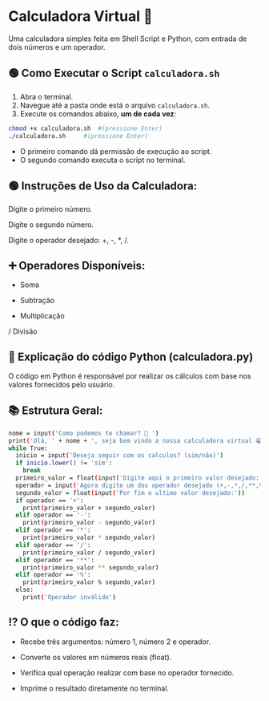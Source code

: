 # Calculadora Virtual 🔢

Uma calculadora simples feita em Shell Script e Python, com entrada de dois números e um operador.


## 🟢 Como Executar o Script `calculadora.sh`

1. Abra o terminal.
2. Navegue até a pasta onde está o arquivo `calculadora.sh`.
3. Execute os comandos abaixo, **um de cada vez**:

```bash
chmod +x calculadora.sh  #(pressione Enter)
./calculadora.sh	 #(pressione Enter)
```

- O primeiro comando dá permissão de execução ao script.
- O segundo comando executa o script no terminal.

## 🟢 Instruções de Uso da Calculadora:

Digite o primeiro número.

Digite o segundo número.

Digite o operador desejado: +, -, *, /.

## ➕ Operadores Disponíveis:

+ Soma

- Subtração

* Multiplicação

/ Divisão

## 🐍 Explicação do código Python (calculadora.py)

O código em Python é responsável por realizar os cálculos com base nos valores fornecidos pelo usuário.

## 📚 Estrutura Geral:

```bash
nome = input('Como podemos te chamar? 🤔 ')
print('Olá, ' + nome + ', seja bem vindo a nossa calculadora virtual 😁')
while True:
  inicio = input('Deseja seguir com os calculos? (sim/não)')
  if inicio.lower() != 'sim':
    break
  primeiro_valor = float(input('Digite aqui o primeiro valor desejado:'))
  operador = input('Agora digite um dos operador desejado (+,-,*,/,**,%):')
  segundo_valor = float(input('Por fim o ultimo valor desejado:'))
  if operador == '+':
    print(primeiro_valor + segundo_valor)
  elif operador == '-':
    print(primeiro_valor - segundo_valor)
  elif operador == '*':
    print(primeiro_valor * segundo_valor)
  elif operador == '/':
    print(primeiro_valor / segundo_valor)
  elif operador == '**':
    print(primeiro_valor ** segundo_valor)
  elif operador == '%':
    print(primeiro_valor % segundo_valor)
  else:
    print('Operador inválido')
```

## ⁉ O que o código faz:

- Recebe três argumentos: número 1, número 2 e operador.

- Converte os valores em números reais (float).

- Verifica qual operação realizar com base no operador fornecido.

- Imprime o resultado diretamente no terminal.
